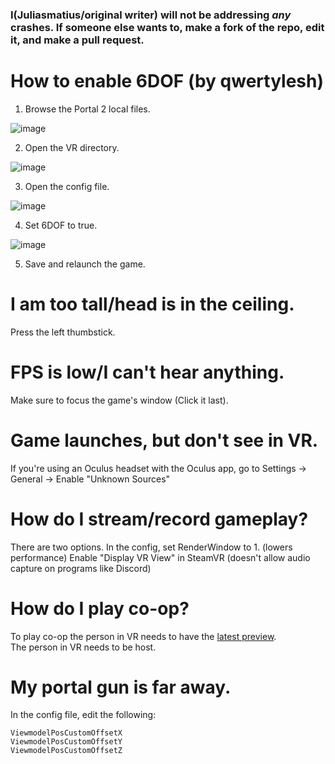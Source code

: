 ### I(Juliasmatius/original writer) will **not** be addressing *any* crashes. If someone else wants to, make a fork of the repo, edit it, and make a pull request.

# How to enable 6DOF (by qwertylesh)
1. Browse the Portal 2 local files.

![image](https://github.com/Juliasmatius/portal2vr/assets/80146546/1f514b95-f06b-46cd-90cd-40000c5d9aa4)

2. Open the VR directory.

![image](https://github.com/Juliasmatius/portal2vr/assets/80146546/33bd4618-274f-4a58-ba76-8d445d9e2730)

3. Open the config file.

![image](https://github.com/Juliasmatius/portal2vr/assets/80146546/c2b1ee86-5176-4893-b864-e28ae6474543) 

4. Set 6DOF to true.

![image](https://github.com/Juliasmatius/portal2vr/assets/80146546/d0f473f3-8342-4eb0-9370-a586aad38f0b)

5. Save and relaunch the game.

# I am too tall/head is in the ceiling.
Press the left thumbstick.

# FPS is low/I can't hear anything.
Make sure to focus the game's window (Click it last).

# Game launches, but don't see in VR.
If you're using an Oculus headset with the Oculus app, go to Settings -> General -> Enable "Unknown Sources"


# How do I stream/record gameplay?
There are two options.
In the config, set RenderWindow to 1. (lowers performance)
Enable "Display VR View" in SteamVR (doesn't allow audio capture on programs like Discord)

# How do I play co-op?
To play co-op the person in VR needs to have the [latest preview](https://github.com/Gistix/portal2vr/releases).  \
The person in VR needs to be host.

# My portal gun is far away.
In the config file, edit the following:
```
ViewmodelPosCustomOffsetX
ViewmodelPosCustomOffsetY
ViewmodelPosCustomOffsetZ
```

